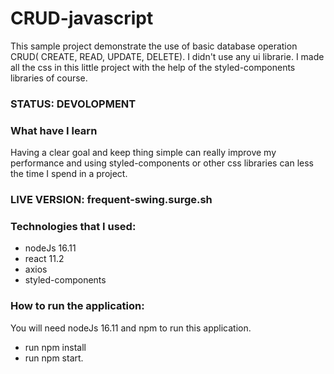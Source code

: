 # CRUD-javascript

 This sample project demonstrate the use of basic database operation CRUD( CREATE, READ, UPDATE, DELETE). I didn't use any ui librarie. I made all the css 
 in this little project with the help of the styled-components libraries of course.
 
 ### STATUS: DEVOLOPMENT
 
 ### What have I learn
  Having a clear goal and keep thing simple can really improve my performance and using styled-components or other css libraries can less the time I spend in a project.
  
 ### LIVE VERSION: frequent-swing.surge.sh
 
### Technologies that I used:
+ nodeJs 16.11
+ react 11.2
+ axios
+ styled-components

### How to run the application:
You will need nodeJs 16.11 and npm to run this application.

+ run npm install
+ run npm start.
